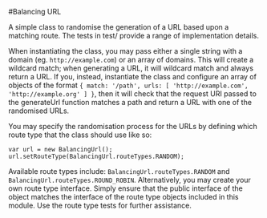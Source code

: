 #Balancing URL

A simple class to randomise the generation of a URL based upon a matching route. The tests in test/ provide a range of implementation details.

When instantiating the class, you may pass either a single string with a domain (eg. `http://example.com`) or an array of domains. This will create a wildcard match; when generating a URL, it will wildcard match and always return a URL. If you, instead, instantiate the class and configure an array of objects of the format `{ match: '/path', urls: [ 'http://example.com', 'http://example.org' ] }`, then it will check that the request URI passed to the generateUrl function matches a path and return a URL with one of the randomised URLs.

You may specify the randomisation process for the URLs by defining which route type that the class should use like so:

    var url = new BalancingUrl();
    url.setRouteType(BalancingUrl.routeTypes.RANDOM);

Available route types include: `BalancingUrl.routeTypes.RANDOM` and `BalancingUrl.routeTypes.ROUND_ROBIN`. Alternatively, you may create your own route type interface. Simply ensure that the public interface of the object matches the interface of the route type objects included in this module. Use the route type tests for further assistance.
